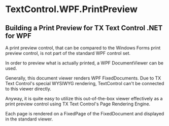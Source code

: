 # TextControl.WPF.PrintPreview
## Building a Print Preview for TX Text Control .NET for WPF
A print preview control, that can be compared to the Windows Forms print preview control, is not part of the standard WPF control set.

In order to preview what is actually printed, a WPF DocumentViewer can be used.

Generally, this document viewer renders WPF FixedDocuments. Due to TX Text Control's special WYSIWYG rendering, TextControl can't be connected to this viewer directly.

Anyway, it is quite easy to utilize this out-of-the-box viewer effectively as a print preview control using TX Text Control's Page Rendering Engine.

Each page is rendered on a FixedPage of the FixedDocument and displayed in the standard viewer.
